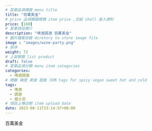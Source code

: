 ```yaml
---
# 菜單品項標題 menu title 
title: "百萬美金"
# price 品項價錢標價 item price ,交給 shell 差入資料
price: [160] 
# 菜單項目簡介 
description: "啤酒調酒 百萬美金"
# 圖片檔案目錄 diretory to store image file
image : "images/wine-party.png"
# 排序
weight: 72 
# 上架開關 list product 
draft: false
# 菜單品項分類 menu item categories 
categories:
  - 啤酒調酒 
# 標籤 辣度 素食 甜食 冷熱 tags for spicy vegan sweet hot and cold 
tags:
  - 啤酒
  - 調酒 
  - 威士忌
# 項目上傳日期 item upload date 
date: 2023-08-11T23:14:57+08:00
---
```


 百萬美金
